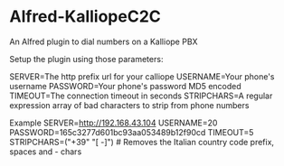 Alfred-KalliopeC2C
==================

An Alfred plugin to dial numbers on a Kalliope PBX


Setup the plugin using those parameters:

SERVER=The http prefix url for your calliope
USERNAME=Your phone's username
PASSWORD=Your phone's password MD5 encoded
TIMEOUT=The connection timeout in seconds
STRIPCHARS=A regular expression array of bad characters to strip from phone numbers

Example
SERVER=http://192.168.43.104
USERNAME=20
PASSWORD=165c3277d601bc93aa053489b12f90cd
TIMEOUT=5
STRIPCHARS=("+39" "[ -]")  # Removes the Italian country code prefix, spaces and - chars